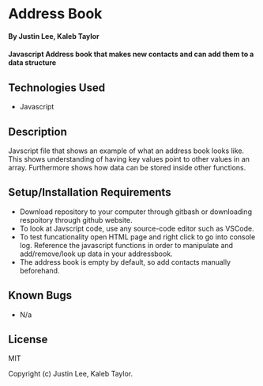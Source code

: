 # Address Book

#### By Justin Lee, Kaleb Taylor  

#### Javascript Address book that makes new contacts and can add them to a data structure

## Technologies Used

* Javascript

## Description

Javscript file that shows an example of what an address book looks like. This shows understanding of having key values point to other values in an array. Furthermore shows how data can be stored inside other functions.

## Setup/Installation Requirements

* Download repository to your computer through gitbash or downloading respoitory through github website.
* To look at Javscript code, use any source-code editor such as VSCode.
* To test funcationality open HTML page and right click to go into console log. Reference the javascript functions in order to manipulate and add/remove/look up data in your addressbook.
* The address book is empty by default, so add contacts manually beforehand.

## Known Bugs

* N/a

## License

MIT

Copyright (c) Justin Lee, Kaleb Taylor.